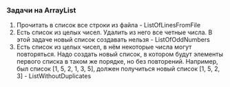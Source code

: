 ### **Задачи на ArrayList**
1. Прочитать в список все строки из файла - ListOfLinesFromFile
2. Есть список из целых чисел. Удалить из него все четные числа. В
этой задаче новый список создавать нельзя - ListOfOddNumbers
3. Есть список из целых чисел, в нём некоторые числа могут
повторяться. Надо создать новый список, в котором будут
элементы первого списка в таком же порядке, но без
повторений. Например, был список [1, 5, 2, 1, 3, 5], должен получиться новый
список [1, 5, 2, 3] - ListWithoutDuplicates
